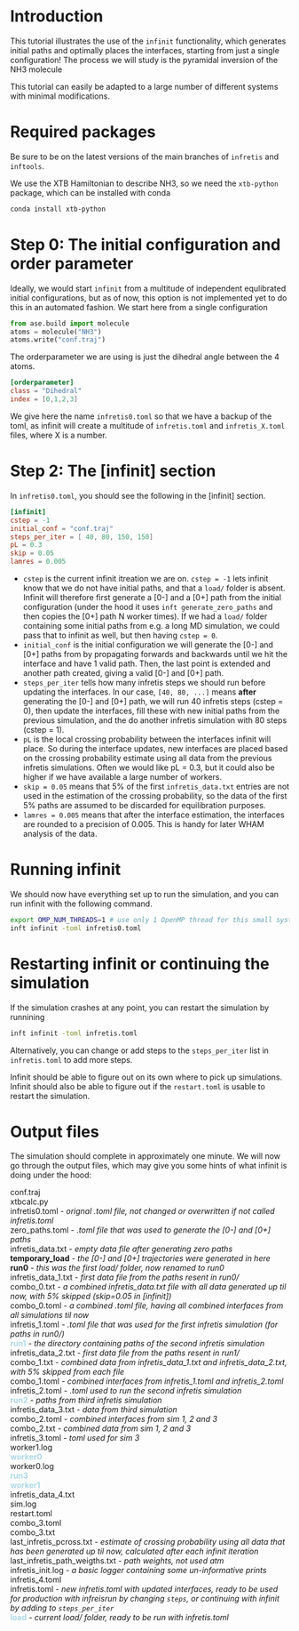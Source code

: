 # Introduction
This tutorial illustrates the use of the `infinit` functionality, which generates initial paths and optimally places the interfaces, starting from just a single configuration! The process we will study is the pyramidal inversion of the NH3 molecule

This tutorial can easily be adapted to a large number of different systems with minimal modifications.

# Required packages
Be sure to be on the latest versions of the main branches of `infretis` and `inftools`.

We use the XTB Hamiltonian to describe NH3, so we need the `xtb-python` package, which can be installed with conda

```bash
conda install xtb-python
```

# Step 0: The initial configuration and order parameter
Ideally, we would start `infinit` from a multitude of independent equlibrated initial configurations, but as of now, this option is not implemented yet to do this in an automated fashion. We start here from a single configuration

```python
from ase.build import molecule
atoms = molecule("NH3")
atoms.write("conf.traj")
```

The orderparameter we are using is just the dihedral angle between the 4 atoms.

```toml
[orderparameter]
class = "Dihedral"
index = [0,1,2,3]
```

We give here the name `infretis0.toml` so that we have a backup of the toml, as infinit will create a multitude of `infretis.toml` and `infretis_X.toml` files, where X is a number.

# Step 2: The [infinit] section
In `infretis0.toml`, you should see the following in the [infinit] section.
```toml
[infinit]
cstep = -1
initial_conf = "conf.traj"
steps_per_iter = [ 40, 80, 150, 150]
pL = 0.3
skip = 0.05
lamres = 0.005
```

* `cstep` is the current infinit itreation we are on. `cstep = -1` lets infinit know that we do not have initial paths, and that a `load/` folder is absent. Infinit will therefore first generate a [0-] and a [0+] path from the initial configuration (under the hood it uses `inft generate_zero_paths` and then copies the [0+] path N worker times). If we had a `load/` folder containing some initial paths from e.g. a long MD simulation, we could pass that to infinit as well, but then having `cstep = 0`.
* `initial_conf` is the initial configuration we will generate the [0-] and [0+] paths from by propagating forwards and backwards until we hit the interface and have 1 valid path. Then, the last point is extended and another path created, giving a valid [0-] and [0+] path.
* `steps_per_iter` tells how many infretis steps we should run before updating the interfaces. In our case, `[40, 80, ...]` means __after__ generating the [0-] and [0+] path, we will run 40 infretis steps (cstep = 0), then update the interfaces, fill these with new initial paths from the previous simulation, and the do another infretis simulation with 80 steps (cstep = 1).
* `pL` is the local crossing probability between the interfaces infinit will place. So during the interface updates, new interfaces are placed based on the crossing probability estimate using all data from the previous infretis simulations. Often we would like pL = 0.3, but it could also be higher if we have available a large number of workers.
* `skip = 0.05` means that 5% of the first `infretis_data.txt` entries are not used in the estimation of the crossing probability, so the data of the first 5% paths are assumed to be discarded for equilibration purposes.
* `lamres = 0.005` means that after the interface estimation, the interfaces are rounded to a precision of 0.005. This is handy for later WHAM analysis of the data.

# Running infinit
We should now have everything set up to run the simulation, and you can run infinit with the following command.

```bash
export OMP_NUM_THREADS=1 # use only 1 OpenMP thread for this small system for XTB
inft infinit -toml infretis0.toml
```

# Restarting infinit or continuing the simulation
If the simulation crashes at any point, you can restart the simulation by runnining
```bash
inft infinit -toml infretis.toml
```
Alternatively, you can change or add steps to the `steps_per_iter` list in `infretis.toml` to add more steps.

Infinit should be able to figure out on its own where to pick up simulations. Infinit should also be able to figure out if the `restart.toml` is usable to restart the simulation.

# Output files
The simulation should complete in approximately one minute. We will now go through the output files, which may give you some hints of what infinit is doing under the hood:


conf.traj  
xtbcalc.py  
infretis0.toml  - _orignal .toml file, not changed or overwritten if not called infretis.toml_  
zero_paths.toml  - _.toml file that was used to generate the [0-] and [0+] paths_  
infretis_data.txt  - _empty data file after generating zero paths_  
**temporary_load** - _the [0-] and [0+] trajectories were generated in here_  
**run0** - _this was the first load/ folder, now renamed to run0_  
infretis_data_1.txt  - _first data file from the paths resent in run0/_  
combo_0.txt  - _a combined infretis_data.txt file with all data generated up til now, with 5% skipped (skip=0.05 in [infinit])_  
combo_0.toml  - _a combined .toml file, having all combined interfaces from all simulations til now_  
infretis_1.toml  - _.toml file that was used for the first infretis simulation (for paths in run0/)_  
**<span style="color:lightblue;">run1</span>**  - _the directory containing paths of the second infretis simulation_  
infretis_data_2.txt  - _first data file from the paths resent in run1/_  
combo_1.txt  - _combined data from infretis_data_1.txt and infretis_data_2.txt, with 5% skipped from each file_  
combo_1.toml  - _combined interfaces from infretis_1.toml and infretis_2.toml_  
infretis_2.toml  - _.toml used to run the second infretis simulation_  
**<span style="color:lightblue;">run2</span>**  - _paths from third infretis simulation_  
infretis_data_3.txt  - _data from third simulation_  
combo_2.toml  - _combined interfaces from sim 1, 2 and 3_  
combo_2.txt  - _combined data from sim 1, 2 and 3_  
infretis_3.toml  - _toml used for sim 3_  
worker1.log  
**<span style="color:lightblue;">worker0</span>**  
worker0.log  
**<span style="color:lightblue;">run3</span>**  
**<span style="color:lightblue;">worker1</span>**  
infretis_data_4.txt  
sim.log  
restart.toml  
combo_3.toml  
combo_3.txt  
last_infretis_pcross.txt  - _estimate of crossing probability using all data that has been generated up til now, calculated after each infinit iteration_  
last_infretis_path_weigths.txt  - _path weights, not used atm_  
infretis_init.log  - _a basic logger containing some un-informative prints_  
infretis_4.toml  
infretis.toml  - _new infretis.toml with updated interfaces, ready to be used for production with infreisrun by changing `steps`, or continuing with infinit by adding to `steps_per_iter`_  
**<span style="color:lightblue;">load</span>** - _current load/ folder, ready to be run with infretis.toml_  


